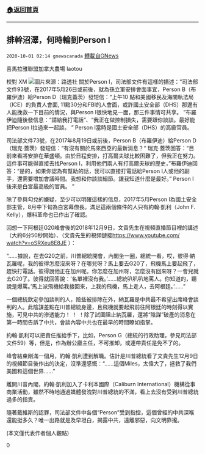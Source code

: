 ###  [:house:返回首頁](https://github.com/ourhimalayas/txt)
---

## 排幹沼澤，何時輪到Person I
`2020-10-01 02:14 gnewscanada` [轉載自GNews](https://gnews.org/zh-hant/394370/)

喜馬拉雅聯盟加拿大農場   laotou

校對   XM
![]()![](https://s3.amazonaws.com/gnews-media-offload/wp-content/uploads/2020/10/01015201/fff%E5%9B%BE%E7%89%87%E6%9D%A5%E6%BA%90%EF%BC%9A%E8%B7%AF%E9%80%8F%E7%A4%BE.jpg)圖片來源：路透社
關於Person I，司法部文件有這樣的描述：“司法部文件93號，在2017年5月26日或前後，就為孫立軍安排會面事宜，Person B（布羅伊迪）給Person D（瑞克蓋茨）發短信：“上午10 點和美國移民及海關執法局（ICE）的負責人會面, 11點30分和FBI的人會面，或許國土安全部（DHS）那邊有人能挽救一下目前的情況，與Person I很快地見一面，那三件事情可共享。 ”布羅伊迪隨後發信息：“請給我打電話”、“我正在做控制損失，需要跟你談談。最好能把Person I拉過來一起談。 ” Person I當時是國土安全部（DHS）的高級官員。

司法部文件73號，在2017年8月19日或前後，Person B（布羅伊迪）給Person D（瑞克∙蓋茨）發短信：“有沒有關於馬來西亞的最新消息？“ 瑞克∙蓋茨回答：“目前來看將安排在華盛頓。由於日程安排，打高爾夫球比較困難了，但我正在努力。這件事可能得直接去找Person I，利用他們兩人有打高爾夫球的歷史，”布羅伊迪回答：“是的，如果你認為有幫助的話，我可以直接打電話給Person I人或他的副手，還需要增加會議時間。我想和你談談細節。讓我知道什麼是最好。” Person I後來是白宮最高級的官員。 ”

除了參與勾兌的嫌疑，至少可以明確這樣的信息，2017年5月Person I為國土安全部主管，8月中下旬為白宮幕僚長。滿足這兩個條件的人只有約翰∙凱利（John F. Kelly），爆料革命也已作出了確認。

回想一下阿根廷G20峰會後的2018年12月9日，文貴先生在視頻直播節目裡的講述（大約6分50秒開始）、（文貴先生的視頻鏈接[https://www.youtube.com/ watch?v=oSRXeu8E8JE](https://www.youtube.com/watch?v=oSRXeu8E8JE) ）：

“……據說，在去G20之前，川普總統開會，內閣坐一圈，總統一看，哎，彼得·納瓦羅呢，我的彼得怎麼沒來呀？在哪兒呀？馬上要去G20了，飛機馬上要起飛了，趕快打電話。彼得說他正在加州呢。你怎麼在加州呀，怎麼沒有回來呀？一會兒就去G20了。彼得就回答說：’名單裡沒有我。’……總統叭叭叭地罵人。你知道的，聽說是爆罵。’馬上派飛機給我接回來，上我的飛機，馬上走人，去阿根廷。’……”

一個總統欽定參加談判的人，險些被排除在外，納瓦羅是中共最不希望出席峰會談判的人。此陰謀差點在川普總統身邊，且飛機就要起飛前往阿根廷的時刻得以實施，可見中共的滲透能力！ ！ ！除了試圖阻止納瓦羅，還將“陰謀”破產的消息在第一時間告訴了中共，會談內容中共也在最早的時間瞭如指掌。

約翰∙凱利可以把責任推給手下，比如，Person G（總統的行政助理，參見司法部文件59）等，但是，作為辦公廳主任，不可推卸，或連帶責任是免不了的。

峰會結束剛滿一個月，約翰∙凱利遭到解職。估計是川普總統看了文貴先生12月9日的視頻節目後作出的決定，沒準還感慨：“……這個Miles，太偉大了，拯救了我們美國和這個世界……”

離開川普內閣，約翰∙凱利加入了卡利本國際（Caliburn International）機構從事商業活動，雖然不時地通過媒體發洩對川普總統的不滿，看上去沒有受到川普總統過多的指責。

隨著戴維斯的認罪，司法部文件中各個“Person”受到指控，這個曾經的中共深喉還能挺多久？唯一出路就是及早坦白，揭露中共，遠離邪惡，向文明靠攏。

(本文僅代表作者個人觀點)

0
